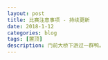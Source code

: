 ```yaml
---
layout: post
title: 比赛注意事项 - 持续更新
date: 2018-1-12
categories: blog
tags: [置顶]
description: 门前大桥下游过一群鸭。
---
```



